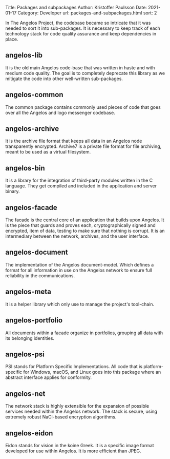 Title: Packages and subpackages
Author: Kristoffer Paulsson
Date: 2021-01-17
Category: Developer
url: packages-and-subpackages.html
sort: 2

In The Angelos Project, the codebase became so intricate that it was needed to sort it into sub-packages. It is necessary to keep track of each technology stack for code quality assurance and keep dependencies in place.

## angelos-lib

It is the old main Angelos code-base that was written in haste and with medium code quality. The goal is to completely deprecate this library as we mitigate the code into other well-written sub-packages.

## angelos-common

The common package contains commonly used pieces of code that goes over all the Angelos and logo messenger codebase.

## angelos-archive

It is the archive file format that keeps all data in an Angelos node transparently encrypted. Archive7 is a private file format for file archiving, meant to be used as a virtual filesystem.

## angelos-bin

It is a library for the integration of third-party modules written in the C language. They get compiled and included in the application and server binary.

## angelos-facade

The facade is the central core of an application that builds upon Angelos. It is the piece that guards and proves each, cryptographically signed and encrypted, item of data, testing to make sure that nothing is corrupt. It is an intermediary between the network, archives, and the user interface.

## angelos-document

The implementation of the Angelos document-model. Which defines a format for all information in use on the Angelos network to ensure full reliability in the communications.

## angelos-meta

It is a helper library which only use to manage the project's tool-chain.

## angelos-portfolio

All documents within a facade organize in portfolios, grouping all data with its belonging identities.

## angelos-psi

PSI stands for Platform Specific Implementations. All code that is platform-specific for Windows, macOS, and Linux goes into this package where an abstract interface applies for conformity.

## angelos-net

The network stack is highly extensible for the expansion of possible services needed within the Angelos network. The stack is secure, using extremely robust NaCl-based encryption algorithms.

## angelos-eidon

Eidon stands for vision in the koine Greek. It is a specific image format developed for use within Angelos. It is more efficient than JPEG.